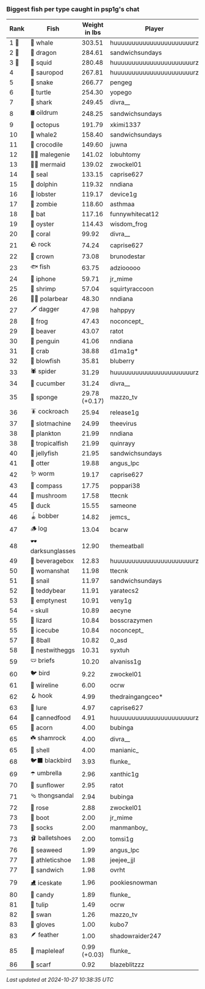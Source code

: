 ### Biggest fish per type caught in psp1g's chat
| Rank | Fish | Weight in lbs | Player |
|------|--------|-----------|---------|
| 1 🥇  | 🐳 whale | 303.51 | huuuuuuuuuuuuuuuuuuuuuurz |
| 2 🥈  | 🐉 dragon | 284.61 | sandwichsundays |
| 3 🥉  | 🦑 squid | 280.48 | huuuuuuuuuuuuuuuuuuuuuurz |
| 4  | 🦕 sauropod | 267.81 | huuuuuuuuuuuuuuuuuuuuuurz |
| 5  | 🐍 snake | 266.77 | pengeg |
| 6  | 🐢 turtle | 254.30 | yopego |
| 7  | 🦈 shark | 249.45 | divra__ |
| 8  | 🛢️ oildrum | 248.25 | sandwichsundays |
| 9  | 🐙 octopus | 191.79 | xkimi1337 |
| 10  | 🐋 whale2 | 158.40 | sandwichsundays |
| 11  | 🐊 crocodile | 149.60 | juwna |
| 12  | 🧞‍♂ malegenie | 141.02 | lobuhtomy |
| 13  | 🧜‍♀️ mermaid | 139.02 | zwockel01 |
| 14  | 🦭 seal | 133.15 | caprise627 |
| 15  | 🐬 dolphin | 119.32 | nndiana |
| 16  | 🦞 lobster | 119.17 | device1g |
| 17  | 🧟 zombie | 118.60 | asthmaa |
| 18  | 🦇 bat | 117.16 | funnywhitecat12 |
| 19  | 🦪 oyster | 114.43 | wisdom_frog |
| 20  | 🪸 coral | 99.92 | divra__ |
| 21  | 🪨 rock | 74.24 | caprise627 |
| 22  | 👑 crown | 73.08 | brunodestar |
| 23  | 🐟 fish | 63.75 | adziooooo |
| 24  | 📱 iphone | 59.71 | jr_mime |
| 25  | 🦐 shrimp | 57.04 | squirtyraccoon |
| 26  | 🐻‍❄ polarbear | 48.30 | nndiana |
| 27  | 🗡️ dagger | 47.98 | hahppyy |
| 28  | 🐸 frog | 47.43 | noconcept_ |
| 29  | 🦫 beaver | 43.07 | ratot |
| 30  | 🐧 penguin | 41.06 | nndiana |
| 31  | 🦀 crab | 38.88 | d1ma1g* |
| 32  | 🐡 blowfish | 35.81 | bluberry |
| 33  | 🕷️ spider | 31.29 | huuuuuuuuuuuuuuuuuuuuuurz |
| 34  | 🥒 cucumber | 31.24 | divra__ |
| 35  | 🧽 sponge | 29.78 (+0.17) | mazzo_tv |
| 36  | 🪳 cockroach | 25.94 | release1g |
| 37  | 🎰 slotmachine | 24.99 | theevirus |
| 38  | 🦠 plankton | 21.99 | nndiana |
| 38  | 🐠 tropicalfish | 21.99 | quinrayy |
| 40  | 🪼 jellyfish | 21.95 | sandwichsundays |
| 41  | 🦦 otter | 19.88 | angus_lpc |
| 42  | 🪱 worm | 19.17 | caprise627 |
| 43  | 🧭 compass | 17.75 | poppari38 |
| 44  | 🍄 mushroom | 17.58 | ttecnk |
| 45  | 🦆 duck | 15.55 | sameone |
| 46  | 🪀 bobber | 14.82 | jemcs_ |
| 47  | 🪵 log | 13.04 | bcarw |
| 48  | 🕶️ darksunglasses | 12.90 | themeatball |
| 49  | 🧃 beveragebox | 12.83 | huuuuuuuuuuuuuuuuuuuuuurz |
| 50  | 👒 womanshat | 11.98 | ttecnk |
| 51  | 🐌 snail | 11.97 | sandwichsundays |
| 52  | 🧸 teddybear | 11.91 | yaratecs2 |
| 53  | 🪹 emptynest | 10.91 | veny1g |
| 54  | 💀 skull | 10.89 | aecyne |
| 55  | 🦎 lizard | 10.84 | bosscrazymen |
| 55  | 🧊 icecube | 10.84 | noconcept_ |
| 57  | 🎱 8ball | 10.82 | 0_asd |
| 58  | 🪺 nestwitheggs | 10.31 | syxtuh |
| 59  | 🩲 briefs | 10.20 | alvaniss1g |
| 60  | 🐦 bird | 9.22 | zwockel01 |
| 61  | 🧵 wireline | 6.00 | ocrw |
| 62  | 🪝 hook | 4.99 | thedraingangceo* |
| 63  | 🎏 lure | 4.97 | caprise627 |
| 64  | 🥫 cannedfood | 4.91 | huuuuuuuuuuuuuuuuuuuuuurz |
| 65  | 🌰 acorn | 4.00 | bubinga |
| 65  | ☘️ shamrock | 4.00 | divra__ |
| 65  | 🐚 shell | 4.00 | manianic_ |
| 68  | 🐦‍⬛ blackbird | 3.93 | flunke_ |
| 69  | ☂️ umbrella | 2.96 | xanthic1g |
| 70  | 🌻 sunflower | 2.95 | ratot |
| 71  | 🩴 thongsandal | 2.94 | bubinga |
| 72  | 🌹 rose | 2.88 | zwockel01 |
| 73  | 👢 boot | 2.00 | jr_mime |
| 73  | 🧦 socks | 2.00 | manmanboy_ |
| 73  | 🩰 balletshoes | 2.00 | tomsi1g |
| 76  | 🌿 seaweed | 1.99 | angus_lpc |
| 77  | 👟 athleticshoe | 1.98 | jeejee_jjl |
| 77  | 🥪 sandwich | 1.98 | ovrht |
| 79  | ⛸️ iceskate | 1.96 | pookiesnowman |
| 80  | 🍬 candy | 1.89 | flunke_ |
| 81  | 🌷 tulip | 1.49 | ocrw |
| 82  | 🦢 swan | 1.26 | mazzo_tv |
| 83  | 🧤 gloves | 1.00 | kubo7 |
| 83  | 🪶 feather | 1.00 | shadowraider247 |
| 85  | 🍁 mapleleaf | 0.99 (+0.03) | flunke_ |
| 86  | 🧣 scarf | 0.92 | blazeblitzzz |

_Last updated at 2024-10-27 10:38:35 UTC_